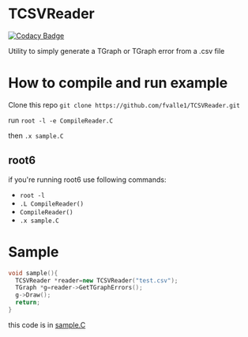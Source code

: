 # TCSVReader
[![Codacy Badge](https://api.codacy.com/project/badge/Grade/f7e7e23902804aefba9c1b2380a567d2)](https://www.codacy.com/app/fvalle1/TCSVReader?utm_source=github.com&amp;utm_medium=referral&amp;utm_content=fvalle1/TCSVReader&amp;utm_campaign=Badge_Grade)

Utility to simply generate a TGraph or TGraph error from a .csv file

# How to compile and run example

Clone this repo
`git clone https://github.com/fvalle1/TCSVReader.git`

run `root -l -e CompileReader.C` 

then 
`.x sample.C`

## root6
if you're running root6 use following commands:
- `root -l`
- `.L CompileReader()`
- `CompileReader()`
- `.x sample.C`


# Sample

```cpp
void sample(){
  TCSVReader *reader=new TCSVReader("test.csv");
  TGraph *g=reader->GetTGraphErrors();
  g->Draw();
  return;
}
```

this code is in [sample.C](sample.C)
